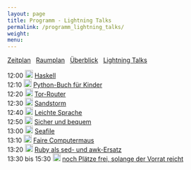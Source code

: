 ```yaml
---
layout: page
title: Programm - Lightning Talks
permalink: /programm_lightning_talks/
weight: 
menu: 
---
```

<a href="../programm/">Zeitplan</a>&nbsp;&nbsp;
<a href="../programm_raumplan/">Raumplan</a>&nbsp;&nbsp;
<a href="../programm_ueberblick">Überblick</a>&nbsp;&nbsp;
<a href="../programm_lightning_talks">Lightning Talks</a>

12:00 <img height = "18" src="../images/lightning.svg"> <a href="../programm/blechschmidt-haskell">Haskell</a><br />
12:10 <img height = "18" src="../images/lightning.svg"> <a href="../programm/willbold-python_kinder_buch">Python-Buch&nbsp;für&nbsp;Kinder</a><br />
12:20 <img height = "18" src="../images/lightning.svg"> <a href="../programm/stadelmeier_wannenmacher-tor_router">Tor-Router</a><br />
12:30 <img height = "18" src="../images/lightning.svg"> <a href="../programm/blechschmidt-sandstorm">Sandstorm</a><br />
12:40 <img height = "18" src="../images/lightning.svg"> <a href="../programm/helmle-einfache_sprache">Leichte&nbsp;Sprache</a><br />
12:50 <img height = "18" src="../images/lightning.svg"> <a href="../programm/koelbel-desktop_auth">Sicher&nbsp;und&nbsp;bequem</a><br />
13:00 <img height = "18" src="../images/lightning.svg"> <a href="../programm/giesen-seafile">Seafile</a><br />
13:10 <img height = "18" src="../images/lightning.svg"> <a href="../programm/widmayer-nagerit">Faire&nbsp;Computermaus</a><br/>
13:20 <img height = "18" src="../images/lightning.svg"> <a href="../programm/franke-ruby">Ruby&nbsp;als&nbsp;sed-&nbsp;und&nbsp;awk-Ersatz</a><br />
13:30&nbsp;bis&nbsp;15:30 <img height = "18" src="../images/lightning.svg"> <a href="http://www.tuebix.org/callforpapers/">noch Plätze frei, solange der Vorrat reicht</a>
